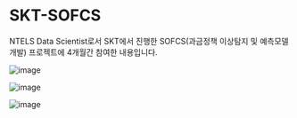 # SKT-SOFCS
NTELS Data Scientist로서 SKT에서 진행한 SOFCS(과금정책 이상탐지 및 예측모델 개발) 프로젝트에 4개월간 참여한 내용입니다. 


![image](https://user-images.githubusercontent.com/37789148/116636092-70a7c400-a99b-11eb-9c48-2c0a963fa045.png)


![image](https://user-images.githubusercontent.com/37789148/116636415-368af200-a99c-11eb-8c92-4e73fd51d26d.png)


![image](https://user-images.githubusercontent.com/37789148/116636329-10655200-a99c-11eb-87bc-320b33042796.png)


